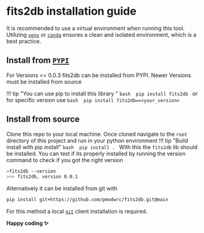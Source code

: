 
# fits2db installation guide
It is recommended to use a virtual environment when running this tool. Utilizing [`venv`](https://docs.python.org/3/library/venv.html) or [`conda`](https://www.anaconda.com/) ensures a clean and isolated environment, which is a best practice.

## Install from [`PYPI`](https://pypi.org/project/fits2db/)
For Versions <= 0.0.3 fits2db can be installed from PYPI. Newer Versions must be installed from source

!!! tip "You can use pip to install this library "
    ```bash 
    pip install fits2db
    ```
    or for specific version use 
    ```bash 
    pip install fits2db==<your_version> 
    ```


## Install from source
Clone this repo to your local machine. Once cloned navigate to the `root` directory of this project and run in your python environment 
!!! tip "Build install with pip install"
    ```bash 
    pip install .
    ```
With this the `fits2db` lib should be installed. You can test if its properly installed by running the version command to check if you got the right version
```bash title="cmd"
>fits2db --version
>>> fits2db, version 0.0.1
```

Alternatively it can be installed from git with 
```bash
pip install git+https://github.com/pmodwrc/fits2db.git@main
```
For this method a local [`git`](https://git-scm.com/downloads/win) client installation is required.

**Happy coding :sparkles:**



